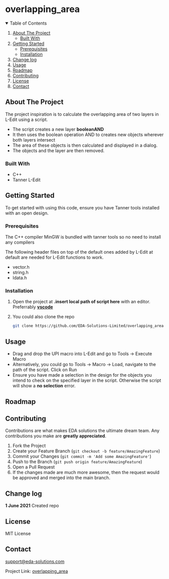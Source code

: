 # overlapping_area

<!-- TABLE OF CONTENTS -->
<details open="open">
  <summary>Table of Contents</summary>
  <ol>
    <li>
      <a href="#about-the-project">About The Project</a>
      <ul>
        <li><a href="#built-with">Built With</a></li>
      </ul>
    </li>
    <li>
      <a href="#getting-started">Getting Started</a>
      <ul>
        <li><a href="#prerequisites">Prerequisites</a></li>
        <li><a href="#installation">Installation</a></li>
      </ul>
    </li>
    <li><a href="#change-log">Change log</a></li>
    <li><a href="#usage">Usage</a></li>
    <li><a href="#roadmap">Roadmap</a></li>
    <li><a href="#contributing">Contributing</a></li>
    <li><a href="#license">License</a></li>
    <li><a href="#contact">Contact</a></li>
  </ol>
</details>

<!-- ABOUT THE PROJECT -->
## About The Project

The project inspiration is to calculate the overlapping area of two layers in L-Edit using a script.  

* The script creates a new layer **booleanAND**
* It then uses the boolean operation AND to creates new objects wherever both layers intersect
* The area of these objects is then calculated and displayed in a dialog.
* The objects and the layer are then removed.

### Built With

* C++
* Tanner L-Edit

<!-- GETTING STARTED -->
## Getting Started

To get started with using this code, ensure you have Tanner tools installed with an open design.

### Prerequisites

The C++ compiler MinGW is bundled with tanner tools so no need to install any compilers

The following header files on top of the default ones added by L-Edit at default  are needed for L-Edit functions to work.

* vector.h
* string.h
* ldata.h

### Installation

1. Open the project at **.insert local path of script here** with an editor. Preferrably [**vscode**](https://code.visualstudio.com/)
2. You could also clone the repo

   ```sh
   git clone https://github.com/EDA-Solutions-Limited/overlapping_area.git

<!-- MAKING CHANGES -->
## Usage

* Drag and drop the UPI macro into L-Edit and go to Tools -> Execute Macro
* Alternatively, you could go to Tools -> Macro -> Load, navigate to the path of the script. Click on Run
* Ensure you have made a selection in the design for the objects you intend to check on the specified layer in the script. Otherwise the script will show a **no selection** error.

<!-- ROADMAP -->
## Roadmap

<!-- CONTRIBUTING -->
## Contributing

Contributions are what makes EDA solutions the ultimate dream team. Any contributions you make are **greatly appreciated**.

1. Fork the Project
2. Create your Feature Branch (`git checkout -b feature/AmazingFeature`)
3. Commit your Changes (`git commit -m 'Add some AmazingFeature'`)
4. Push to the Branch (`git push origin feature/AmazingFeature`)
5. Open a Pull Request
6. If the changes made are much more awesome, then the request would be approved and merged into the main branch. 

<!-- CHANGE LOG -->
## Change log

**1 June 2021** Created repo

<!-- LICENSE -->
## License

MIT License
<!-- CONTACT -->
## Contact

support@eda-solutions.com

Project Link: [overlapping_area](https://github.com/EDA-Solutions-Limited/overlapping_area)
